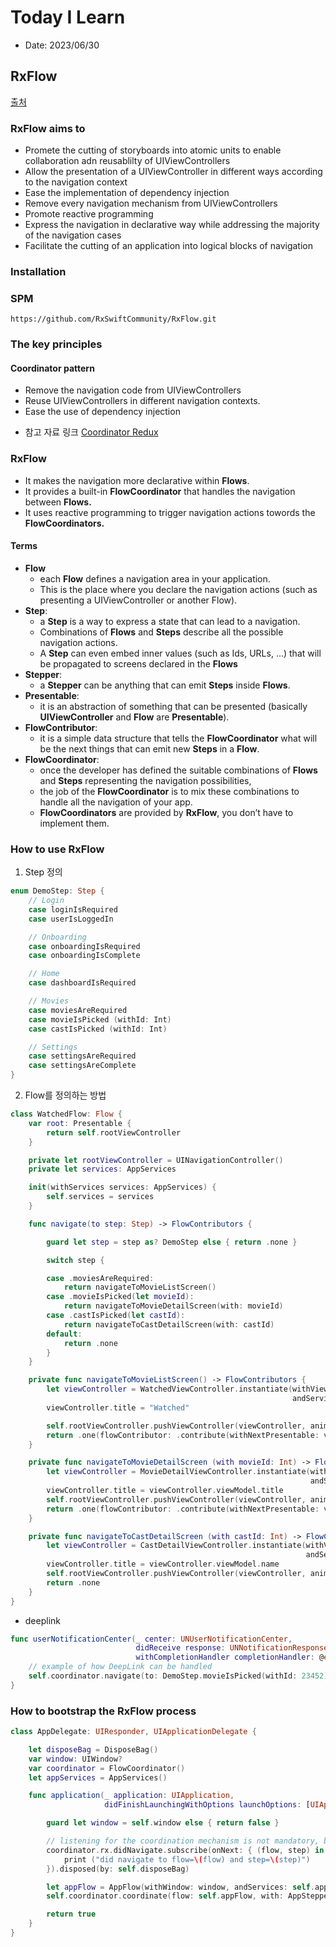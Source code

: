 # Today I Learn

- Date: 2023/06/30

## RxFlow

[출처](https://community.rxswift.org/RxFlow/)

### RxFlow aims to

- Promete the cutting of storyboards into atomic units to enable collaboration adn reusablilty of UIViewControllers
- Allow the presentation of a UIViewController in different ways according to the navigation context
- Ease the implementation of dependency injection
- Remove every navigation mechanism from UIViewControllers
- Promote reactive programming
- Express the navigation in declarative way while addressing the majority of the navigation cases
- Facilitate the cutting of an application into logical blocks of navigation

### Installation

### SPM

```
https://github.com/RxSwiftCommunity/RxFlow.git
```

### The key principles

####  Coordinator pattern 
- Remove the navigation code from UIViewControllers
- Reuse UIViewControllers in different navigation contexts.
- Ease the use of dependency injection

* 참고 자료 링크  [Coordinator Redux](https://khanlou.com/2015/10/coordinators-redux/)

### RxFlow

- It makes the navigation more declarative within __Flows__.
- It provides a built-in __FlowCoordinator__ that handles the navigation between __Flows.__
- It uses reactive programming to trigger navigation actions towords the __FlowCoordinators.__

#### Terms

* __Flow__ 
	* each __Flow__ defines a navigation area in your application. 
	* This is the place where you declare the navigation actions (such as presenting a UIViewController or another Flow).
* __Step__:
	* a __Step__ is a way to express a state that can lead to a navigation. 
	* Combinations of __Flows__ and __Steps__ describe all the possible navigation actions. 
	* A __Step__ can even embed inner values (such as Ids, URLs, …) that will be propagated to screens declared in the __Flows__
* __Stepper__:
	* a __Stepper__ can be anything that can emit __Steps__ inside __Flows__.
* __Presentable__:
	* it is an abstraction of something that can be presented (basically __UIViewController__ and __Flow__ are __Presentable__).
* __FlowContributor__:
	* it is a simple data structure that tells the __FlowCoordinator__ what will be the next things that can emit new __Steps__ in a __Flow__.
* __FlowCoordinator__:
	* once the developer has defined the suitable combinations of __Flows__ and __Steps__ representing the navigation possibilities, 
	* the job of the __FlowCoordinator__ is to mix these combinations to handle all the navigation of your app. 
	* __FlowCoordinators__ are provided by __RxFlow__, you don’t have to implement them.

### How to use RxFlow

1. Step 정의

```swift	
enum DemoStep: Step {
    // Login
    case loginIsRequired
    case userIsLoggedIn

    // Onboarding
    case onboardingIsRequired
    case onboardingIsComplete

    // Home
    case dashboardIsRequired

    // Movies
    case moviesAreRequired
    case movieIsPicked (withId: Int)
    case castIsPicked (withId: Int)

    // Settings
    case settingsAreRequired
    case settingsAreComplete
}
```

2. Flow를 정의하는 방법

```swift
class WatchedFlow: Flow {
    var root: Presentable {
        return self.rootViewController
    }

    private let rootViewController = UINavigationController()
    private let services: AppServices

    init(withServices services: AppServices) {
        self.services = services
    }

    func navigate(to step: Step) -> FlowContributors {

        guard let step = step as? DemoStep else { return .none }

        switch step {

        case .moviesAreRequired:
            return navigateToMovieListScreen()
        case .movieIsPicked(let movieId):
            return navigateToMovieDetailScreen(with: movieId)
        case .castIsPicked(let castId):
            return navigateToCastDetailScreen(with: castId)
        default:
            return .none
        }
    }

    private func navigateToMovieListScreen() -> FlowContributors {
        let viewController = WatchedViewController.instantiate(withViewModel: WatchedViewModel(),
                                                               andServices: self.services)
        viewController.title = "Watched"

        self.rootViewController.pushViewController(viewController, animated: true)
        return .one(flowContributor: .contribute(withNextPresentable: viewController, withNextStepper: viewController.viewModel))
    }

    private func navigateToMovieDetailScreen (with movieId: Int) -> FlowContributors {
        let viewController = MovieDetailViewController.instantiate(withViewModel: MovieDetailViewModel(withMovieId: movieId),
                                                                   andServices: self.services)
        viewController.title = viewController.viewModel.title
        self.rootViewController.pushViewController(viewController, animated: true)
        return .one(flowContributor: .contribute(withNextPresentable: viewController, withNextStepper: viewController.viewModel))
    }

    private func navigateToCastDetailScreen (with castId: Int) -> FlowContributors {
        let viewController = CastDetailViewController.instantiate(withViewModel: CastDetailViewModel(withCastId: castId),
                                                                  andServices: self.services)
        viewController.title = viewController.viewModel.name
        self.rootViewController.pushViewController(viewController, animated: true)
        return .none
    }
}
```

*  deeplink

```swift
func userNotificationCenter(_ center: UNUserNotificationCenter,
                            didReceive response: UNNotificationResponse,
                            withCompletionHandler completionHandler: @escaping () -> Void) {
    // example of how DeepLink can be handled
    self.coordinator.navigate(to: DemoStep.movieIsPicked(withId: 23452))
}
```

### How to bootstrap the RxFlow process

```swift
class AppDelegate: UIResponder, UIApplicationDelegate {

    let disposeBag = DisposeBag()
    var window: UIWindow?
    var coordinator = FlowCoordinator()
    let appServices = AppServices()

    func application(_ application: UIApplication,
                     didFinishLaunchingWithOptions launchOptions: [UIApplicationLaunchOptionsKey: Any]?) -> Bool {

        guard let window = self.window else { return false }

        // listening for the coordination mechanism is not mandatory, but can be useful
        coordinator.rx.didNavigate.subscribe(onNext: { (flow, step) in
            print ("did navigate to flow=\(flow) and step=\(step)")
        }).disposed(by: self.disposeBag)

        let appFlow = AppFlow(withWindow: window, andServices: self.appServices)
        self.coordinator.coordinate(flow: self.appFlow, with: AppStepper(withServices: self.appServices))

        return true
    }
}
```



















